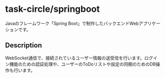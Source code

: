 # task-circle/springboot

Javaのフレームワーク「Spring Boot」で制作したバックエンドWebアプリケーションです。

## Description

WebSocket通信で、接続されているユーザー情報の送受信を行います。ログイン機能のための認証処理や、ユーザーのToDoリストや設定の同期のためのDB操作も行います。
